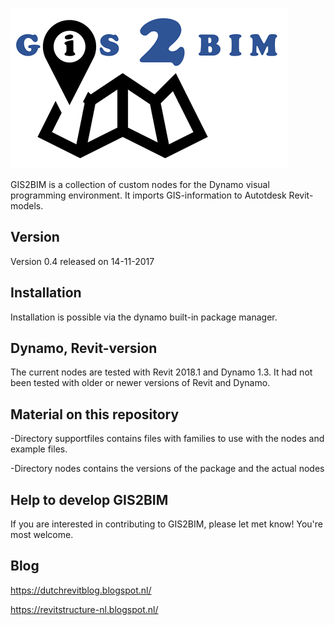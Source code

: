 ![Image](GIS2BIMLOGO.png)

GIS2BIM is a collection of custom nodes for the Dynamo visual programming environment.  It imports GIS-information to Autotdesk Revit-models. 

## Version
Version 0.4 released on 14-11-2017

## Installation
Installation is possible via the dynamo built-in package manager.

## Dynamo, Revit-version
The current nodes are tested with Revit 2018.1 and Dynamo 1.3.
It had not been tested with older or newer versions of Revit and Dynamo.

## Material on this repository
-Directory supportfiles contains files with families to use with the nodes and example files.

-Directory nodes contains the versions of the package and the actual nodes

## Help to develop GIS2BIM
If you are interested in contributing to GIS2BIM, please let met know! You're most welcome.

## Blog
https://dutchrevitblog.blogspot.nl/

https://revitstructure-nl.blogspot.nl/
